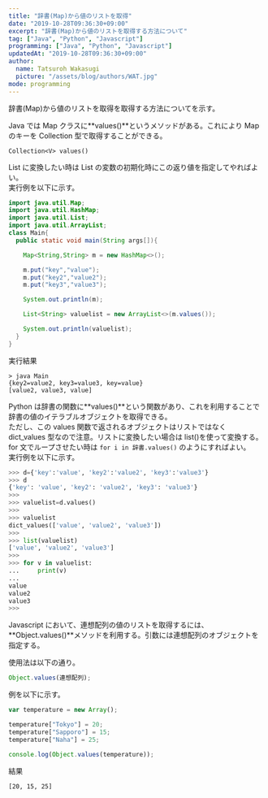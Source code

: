 ```yaml
---
title: "辞書(Map)から値のリストを取得"
date: "2019-10-28T09:36:30+09:00"
excerpt: "辞書(Map)から値のリストを取得する方法について"
tag: ["Java", "Python", "Javascript"]
programming: ["Java", "Python", "Javascript"]
updatedAt: "2019-10-28T09:36:30+09:00"
author:
  name: Tatsuroh Wakasugi
  picture: "/assets/blog/authors/WAT.jpg"
mode: programming
---
```


辞書(Map)から値のリストを取得を取得する方法についてを示す。

<div class="note_content_by_programming_language" id="note_content_Java">

Java では Map クラスに**values()**というメソッドがある。これにより Map のキーを Collection 型で取得することができる。

`Collection<V> values()`

List に変換したい時は List の変数の初期化時にこの返り値を指定してやればよい。  
実行例を以下に示す。

```java
import java.util.Map;
import java.util.HashMap;
import java.util.List;
import java.util.ArrayList;
class Main{
  public static void main(String args[]){

    Map<String,String> m = new HashMap<>();

    m.put("key","value");
    m.put("key2","value2");
    m.put("key3","value3");

    System.out.println(m);

    List<String> valuelist = new ArrayList<>(m.values());

    System.out.println(valuelist);
  }
}
```

実行結果

```
> java Main
{key2=value2, key3=value3, key=value}
[value2, value3, value]
```

</div>
<div class="note_content_by_programming_language" id="note_content_Python">

Python は辞書の関数に**values()**という関数があり、これを利用することで辞書の値のイテラブルオブジェクトを取得できる。  
ただし、この values 関数で返されるオブジェクトはリストではなく dict_values 型なので注意。リストに変換したい場合は list()を使って変換する。  
for 文でループさせたい時は `for i in 辞書.values()` のようにすればよい。  
実行例を以下に示す。

```python
>>> d={'key':'value', 'key2':'value2', 'key3':'value3'}
>>> d
{'key': 'value', 'key2': 'value2', 'key3': 'value3'}
>>>
>>> valuelist=d.values()
>>>
>>> valuelist
dict_values(['value', 'value2', 'value3'])
>>>
>>> list(valuelist)
['value', 'value2', 'value3']
>>>
>>> for v in valuelist:
...     print(v)
...
value
value2
value3
>>>
```

</div>
<div class="note_content_by_programming_language" id="note_content_Javascript">

Javascript において、連想配列の値のリストを取得するには、**Object.values()**メソッドを利用する。引数には連想配列のオブジェクトを指定する。

使用法は以下の通り。

```javascript
Object.values(連想配列);
```

例を以下に示す。

```javascript
var temperature = new Array();

temperature["Tokyo"] = 20;
temperature["Sapporo"] = 15;
temperature["Naha"] = 25;

console.log(Object.values(temperature));
```

結果

```
[20, 15, 25]
```

</div>

